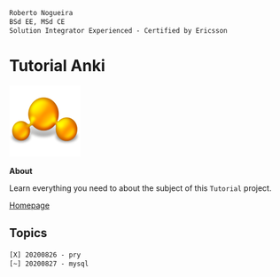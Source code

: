 ```
Roberto Nogueira  
BSd EE, MSd CE
Solution Integrator Experienced - Certified by Ericsson
```
# Tutorial Anki

![tutorial image](images/tutorial.png)

**About**

Learn everything you need to about the subject of this `Tutorial` project.

[Homepage](https://tutorial.com)

## Topics
```
[X] 20200826 - pry
[~] 20200827 - mysql
```
